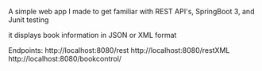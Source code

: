 A simple web app I made to get familiar with REST API's, SpringBoot 3, and Junit testing

it displays book information in JSON or XML format

Endpoints: 
http://localhost:8080/rest
http://localhost:8080/restXML
http://localhost:8080/bookcontrol/
